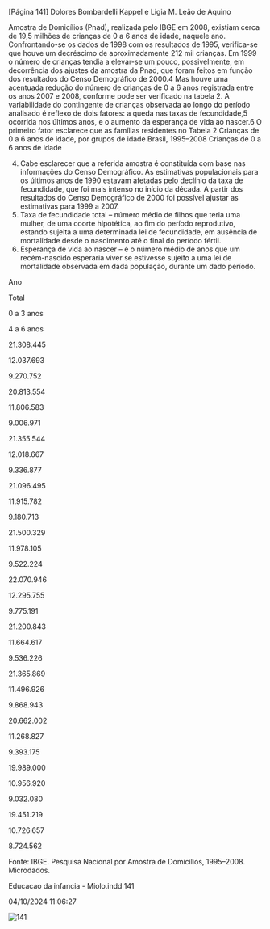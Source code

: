 [Página 141]
Dolores Bombardelli Kappel e Ligia M. Leão de Aquino

Amostra de Domicílios (Pnad), realizada pelo IBGE em 2008, existiam
cerca de 19,5 milhões de crianças de 0 a 6 anos de idade, naquele ano.
Confrontando-se os dados de 1998 com os resultados de 1995, verifica-se que houve um decréscimo de aproximadamente 212 mil crianças.
Em 1999 o número de crianças tendia a elevar-se um pouco, possivelmente, em decorrência dos ajustes da amostra da Pnad, que foram
feitos em função dos resultados do Censo Demográfico de 2000.4 Mas
houve uma acentuada redução do número de crianças de 0 a 6 anos
registrada entre os anos 2007 e 2008, conforme pode ser verificado na
tabela 2.
A variabilidade do contingente de crianças observada ao longo do
período analisado é reflexo de dois fatores: a queda nas taxas de fecundidade,5 ocorrida nos últimos anos, e o aumento da esperança de vida
ao nascer.6 O primeiro fator esclarece que as famílias residentes no
Tabela 2
Crianças de 0 a 6 anos de idade, por grupos de idade
Brasil, 1995–2008
Crianças de 0 a 6 anos de idade

4. Cabe esclarecer que a referida
amostra é constituída com base nas
informações do Censo Demográfico.
As estimativas populacionais para
os últimos anos de 1990 estavam
afetadas pelo declínio da taxa de
fecundidade, que foi mais intenso
no início da década. A partir dos
resultados do Censo Demográfico de
2000 foi possível ajustar as estimativas
para 1999 a 2007.
5. Taxa de fecundidade total – número
médio de filhos que teria uma mulher,
de uma coorte hipotética, ao fim
do período reprodutivo, estando
sujeita a uma determinada lei
de fecundidade, em ausência de
mortalidade desde o nascimento
até o final do período fértil.
6. Esperança de vida ao nascer – é o
número médio de anos que um
recém-nascido esperaria viver
se estivesse sujeito a uma lei de
mortalidade observada em dada
população, durante um dado período.

Ano

Total

0 a 3 anos

4 a 6 anos


21.308.445

12.037.693

9.270.752


20.813.554

11.806.583

9.006.971


21.355.544

12.018.667

9.336.877


21.096.495

11.915.782

9.180.713


21.500.329

11.978.105

9.522.224


22.070.946

12.295.755

9.775.191


21.200.843

11.664.617

9.536.226


21.365.869

11.496.926

9.868.943


20.662.002

11.268.827

9.393.175


19.989.000

10.956.920

9.032.080


19.451.219

10.726.657

8.724.562

Fonte: IBGE. Pesquisa Nacional por Amostra de Domicílios, 1995–2008. Microdados.


Educacao da infancia - Miolo.indd 141

04/10/2024 11:06:27

![141](./img/page_141-01.jpg)
